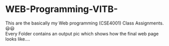# WEB-Programming-VITB-
This are the basically my Web programming (CSE4001) Class Assignments.😃😃
<br>
Every Folder contains an output pic which shows how the final web page looks like....
